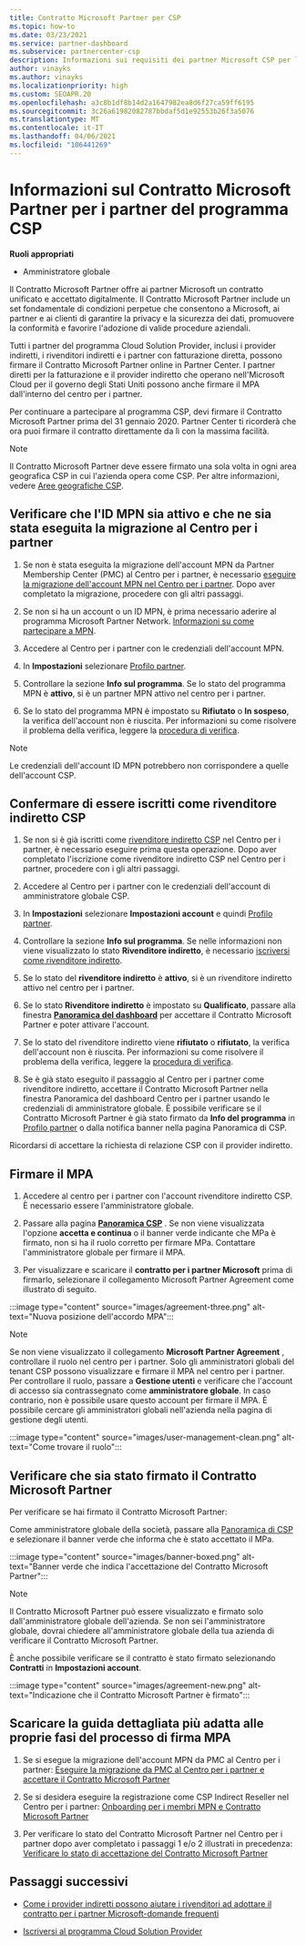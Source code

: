 ```yaml
---
title: Contratto Microsoft Partner per CSP
ms.topic: how-to
ms.date: 03/23/2021
ms.service: partner-dashboard
ms.subservice: partnercenter-csp
description: Informazioni sui requisiti dei partner Microsoft CSP per la firma e la verifica del Contratto Microsoft Partner unificato e accettato digitalmente.
author: vinayks
ms.author: vinayks
ms.localizationpriority: high
ms.custom: SEOAPR.20
ms.openlocfilehash: a3c8b1df8b14d2a1647982ea8d6f27ca59ff6195
ms.sourcegitcommit: 3c26a61982082787bbdaf5d1e92553b26f3a5076
ms.translationtype: MT
ms.contentlocale: it-IT
ms.lasthandoff: 04/06/2021
ms.locfileid: "106441269"
---
```

# <a name="learn-about-the-microsoft-partner-agreement-mpa-for-csp-program-partners"></a>Informazioni sul Contratto Microsoft Partner per i partner del programma CSP

**Ruoli appropriati**

- Amministratore globale

Il Contratto Microsoft Partner offre ai partner Microsoft un contratto unificato e accettato digitalmente. Il Contratto Microsoft Partner include un set fondamentale di condizioni perpetue che consentono a Microsoft, ai partner e ai clienti di garantire la privacy e la sicurezza dei dati, promuovere la conformità e favorire l'adozione di valide procedure aziendali.

Tutti i partner del programma Cloud Solution Provider, inclusi i provider indiretti, i rivenditori indiretti e i partner con fatturazione diretta, possono firmare il Contratto Microsoft Partner online in Partner Center. I partner diretti per la fatturazione e il provider indiretto che operano nell'Microsoft Cloud per il governo degli Stati Uniti possono anche firmare il MPA dall'interno del centro per i partner.

Per continuare a partecipare al programma CSP, devi firmare il Contratto Microsoft Partner prima del 31 gennaio 2020. Partner Center ti ricorderà che ora puoi firmare il contratto direttamente da lì con la massima facilità.

>[!NOTE]
>Il Contratto Microsoft Partner deve essere firmato una sola volta in ogni area geografica CSP in cui l'azienda opera come CSP. Per altre informazioni, vedere [Aree geografiche CSP](regional-authorization-overview.md). 

## <a name="verify-your-mpn-id-is-active-and-migrated-to-partner-center"></a>Verificare che l'ID MPN sia attivo e che ne sia stata eseguita la migrazione al Centro per i partner

1. Se non è stata eseguita la migrazione dell'account MPN da Partner Membership Center (PMC) al Centro per i partner, è necessario [eseguire la migrazione dell'account MPN nel Centro per i partner](move-pmc-pc-map.md). Dopo aver completato la migrazione, procedere con gli altri passaggi. 

1. Se non si ha un account o un ID MPN, è prima necessario aderire al programma Microsoft Partner Network. [Informazioni su come partecipare a MPN](mpn-create-a-partner-center-account.md).

1. Accedere al Centro per i partner con le credenziali dell'account MPN.
 
1. In **Impostazioni** selezionare [Profilo partner](https://partner.microsoft.com/pcv/accountsettings/connectedpartnerprofile).

1. Controllare la sezione **Info sul programma**. Se lo stato del programma MPN è **attivo**, si è un partner MPN attivo nel centro per i partner.
 
1. Se lo stato del programma MPN è impostato su **Rifiutato** o **In sospeso**, la verifica dell'account non è riuscita. Per informazioni su come risolvere il problema della verifica, leggere la [procedura di verifica](verification-responses.md).



>[!NOTE]
>Le credenziali dell'account ID MPN potrebbero non corrispondere a quelle dell'account CSP.

## <a name="confirm-you-are-enrolled-as-a-csp-indirect-reseller"></a>Confermare di essere iscritti come rivenditore indiretto CSP

1. Se non si è già iscritti come [rivenditore indiretto CSP](indirect-reseller-tasks-in-partner-center.md) nel Centro per i partner, è necessario eseguire prima questa operazione. Dopo aver completato l'iscrizione come rivenditore indiretto CSP nel Centro per i partner, procedere con i gli altri passaggi.

1. Accedere al Centro per i partner con le credenziali dell'account di amministratore globale CSP.

1. In **Impostazioni** selezionare **Impostazioni account** e quindi [Profilo partner](https://partner.microsoft.com/pcv/accountsettings/partnerprofile).

1. Controllare la sezione **Info sul programma**. Se nelle informazioni non viene visualizzato lo stato **Rivenditore indiretto**, è necessario [iscriversi come rivenditore indiretto](indirect-reseller-tasks-in-partner-center.md).

1. Se lo stato del  **rivenditore indiretto** è **attivo**, si è un rivenditore indiretto attivo nel centro per i partner.
 
4. Se lo stato **Rivenditore indiretto** è impostato su **Qualificato**, passare alla finestra [**Panoramica del dashboard**](https://partner.microsoft.com/pcv/dashboard/overview) per accettare il Contratto Microsoft Partner e poter attivare l'account.
 
1. Se lo stato del rivenditore indiretto viene **rifiutato** o **rifiutato**, la verifica dell'account non è riuscita. Per informazioni su come risolvere il problema della verifica, leggere la [procedura di verifica](verification-responses.md).

1. Se è già stato eseguito il passaggio al Centro per i partner come rivenditore indiretto, accettare il Contratto Microsoft Partner nella finestra Panoramica del dashboard Centro per i partner usando le credenziali di amministratore globale. È possibile verificare se il Contratto Microsoft Partner è già stato firmato da **Info del programma** in [Profilo partner](https://partner.microsoft.com/pcv/accountsettings/partnerprofile) o dalla notifica banner nella pagina Panoramica di CSP.

Ricordarsi di accettare la richiesta di relazione CSP con il provider indiretto.

## <a name="sign-the-mpa"></a>Firmare il MPA

1. Accedere al centro per i partner con l'account rivenditore indiretto CSP. È necessario essere l'amministratore globale.
1. Passare alla pagina **[Panoramica CSP](https://partner.microsoft.com/pcv/dashboard/overview)** .  Se non viene visualizzata l'opzione **accetta e continua** o il banner verde indicante che MPa è firmato, non si ha il ruolo corretto per firmare MPa. Contattare l'amministratore globale per firmare il MPA.

1. Per visualizzare e scaricare il **contratto per i partner Microsoft** prima di firmarlo, selezionare il collegamento Microsoft Partner Agreement come illustrato di seguito.

:::image type="content" source="images/agreement-three.png" alt-text="Nuova posizione dell'accordo MPA":::

>[!NOTE]
>Se non viene visualizzato il collegamento **Microsoft Partner Agreement** , controllare il ruolo nel centro per i partner. Solo gli amministratori globali del tenant CSP possono visualizzare e firmare il MPA nel centro per i partner. Per controllare il ruolo, passare a **Gestione utenti** e verificare che l'account di accesso sia contrassegnato come **amministratore globale**. In caso contrario, non è possibile usare questo account per firmare il MPA. È possibile cercare gli amministratori globali nell'azienda nella pagina di gestione degli utenti.

:::image type="content" source="images/user-management-clean.png" alt-text="Come trovare il ruolo":::

## <a name="verify-that-you-have-signed-the-mpa"></a>Verificare che sia stato firmato il Contratto Microsoft Partner

Per verificare se hai firmato il Contratto Microsoft Partner:

 Come amministratore globale della società, passare alla [Panoramica di CSP](https://partner.microsoft.com/pcv/dashboard/overview) e selezionare il banner verde che informa che è stato accettato il MPa.

 
:::image type="content" source="images/banner-boxed.png" alt-text="Banner verde che indica l'accettazione del Contratto Microsoft Partner":::

>[!NOTE]
>Il Contratto Microsoft Partner può essere visualizzato e firmato solo dall'amministratore globale dell'azienda. Se non sei l'amministratore globale, dovrai chiedere all'amministratore globale della tua azienda di verificare il Contratto Microsoft Partner.

È anche possibile verificare se il contratto è stato firmato selezionando **Contratti** in **Impostazioni account**.

:::image type="content" source="images/agreement-new.png" alt-text="Indicazione che il Contratto Microsoft Partner è firmato":::


## <a name="download-the-step-by-step-guide-thats-right-for-where-you-are-in-the-mpa-signing-process"></a>Scaricare la guida dettagliata più adatta alle proprie fasi del processo di firma MPA

1. Se si esegue la migrazione dell'account MPN da PMC al Centro per i partner: [Eseguire la migrazione da PMC al Centro per i partner e accettare il Contratto Microsoft Partner](https://assetsprod.microsoft.com/mpn/migrate-pmc-pc-mpa-guide.pptx)

2. Se si desidera eseguire la registrazione come CSP Indirect Reseller nel Centro per i partner: [Onboarding per i membri MPN e Contratto Microsoft Partner](https://assetsprod.microsoft.com/mpn/onboard-pc-csp-mpn-mpa-guide.pptx)

3. Per verificare lo stato del Contratto Microsoft Partner nel Centro per i partner dopo aver completato i passaggi 1 e/o 2 illustrati in precedenza: [Verificare lo stato di accettazione del Contratto Microsoft Partner](https://assetsprod.microsoft.com/mpn/verify-mpa-acceptance-status.pptx)
 
## <a name="next-steps"></a>Passaggi successivi

- [Come i provider indiretti possono aiutare i rivenditori ad adottare il contratto per i partner Microsoft-domande frequenti](mpa-indirect-provider-faq.md)

- [Iscriversi al programma Cloud Solution Provider](indirect-reseller-tasks-in-partner-center.md)
